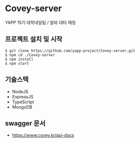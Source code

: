 # Covey-server
YAPP 15기 대학내일팀 / 알바 대타 매칭  

## 프로젝트 설치 및 시작
```
$ git clone https://github.com/yapp-project/Covey-server.git
$ npm cd ./Covey-server
$ npm install
$ npm start
```

## 기술스택
- NodeJS
- ExpressJS
- TypeScript
- MongoDB

## swagger 문서
- https://www.covey.kr/api-docs
